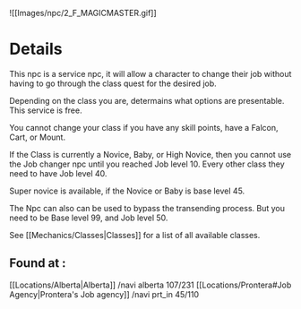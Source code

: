![[Images/npc/2_F_MAGICMASTER.gif]]

# Details
This npc is a service npc, it will allow a character to change their job without having to go through the class quest for the desired job. 

Depending on the class you are, determains what options are presentable. This service is free. 

You cannot change your class if you have any skill points, have a Falcon, Cart, or Mount. 

If the Class is currently a Novice, Baby, or High Novice, then you cannot use the Job changer npc until you reached Job level 10. Every other class they need to have Job level 40. 

Super novice is available, if the Novice or Baby is base level 45. 

The Npc can also can be used to bypass the transending process. But you need to be Base level 99, and Job level 50. 

See [[Mechanics/Classes|Classes]] for a list of all available classes. 


## Found at : 
[[Locations/Alberta|Alberta]]  /navi alberta 107/231
[[Locations/Prontera#Job Agency|Prontera's Job agency]] /navi prt_in  45/110
